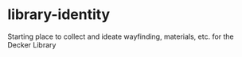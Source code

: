 # library-identity
Starting place to collect and ideate wayfinding, materials, etc. for the Decker Library

